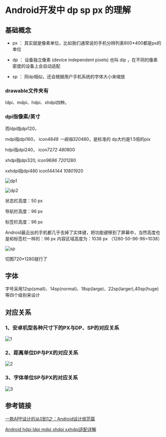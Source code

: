 # Android开发中 dp sp px 的理解

## 基础概念

- px ： 其实就是像素单位，比如我们通常说的手机分辨列表800*400都是px的单位

- dp ： 设备独立像素 (device independent pixels) 也叫 dip ，在不同的像素密度的设备上会自动适配

- sp ： 同dp相似，还会根据用户手机系统的字体大小来缩放

### drawable文件夹有

ldpi、mdpi、hdpi、xhdpi四种。

### dpi指像素/英寸

而ldpi指dpi120，

mdpi指dpi160， icon48*48    一般指320*480，是标准的 dp大约是1.5倍的pix

hdpi指dpi240，  icon72*72   480*800

xhdpi指dpi320,   icon96*96   720*1280

xxhdpi指dpi480   icon144*144 1080*1920

![dp1](https://note.youdao.com/yws/public/resource/749aabcc6fd96f41ff3179f1e1012294/xmlnote/7FE5D942C3A344CFB7DDEC99CC1CF47B/3744)

![dp2](https://note.youdao.com/yws/public/resource/749aabcc6fd96f41ff3179f1e1012294/xmlnote/A342AAD9D65B4C1C9A4E0EC9EBB75932/3746)

状态栏高度：50 px

导航栏高度：96 px

标签栏高度：96 px

Android最近出的手机都几乎去掉了实体键，把功能键移到了屏幕中，当然高度也是和标签栏一样的：96 px
内容区域高度为：1038 px （1280-50-96-96=1038）

![sp](https://note.youdao.com/yws/public/resource/749aabcc6fd96f41ff3179f1e1012294/xmlnote/70B39302D43E4B6D818FAF46DFCB4643/4802)

切图720*1280就行了

## 字体

字号采用12sp(small)、14sp(normal)、18sp(large)、22sp(larger),40sp(huge)等四个级别来设计

## 对应关系

### 1、安卓机型各种尺寸下的PX与DP、SP的对应关系

![1](https://upload-images.jianshu.io/upload_images/3947109-2d302aef8242565c.png?imageMogr2/auto-orient/strip%7CimageView2/2/w/1240)

### 2、距离单位DP与PX的对应关系

![2](https://upload-images.jianshu.io/upload_images/3947109-bbf61041ea078b69.png?imageMogr2/auto-orient/strip%7CimageView2/2/w/1240)

### 3、字体单位SP与PX的对应关系

![3](https://upload-images.jianshu.io/upload_images/3947109-885fd2ebd692e437.png?imageMogr2/auto-orient/strip%7CimageView2/2/w/1240)

## 参考链接

[一款APP设计的从0到1之：Android设计规范篇](http://www.sohu.com/a/215512768_114819)

[Android hdpi ldpi mdpi xhdpi xxhdpi适配详解](https://blog.csdn.net/u010413574/article/details/52790253)
